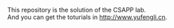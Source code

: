 This repository is the solution of the CSAPP lab.     
And you can get the toturials in http://www.yufengli.cn.  
